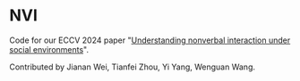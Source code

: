 # NVI
Code for our ECCV 2024 paper "[Understanding nonverbal interaction under social environments]()".

Contributed by Jianan Wei, Tianfei Zhou,  Yi Yang, Wenguan Wang.

